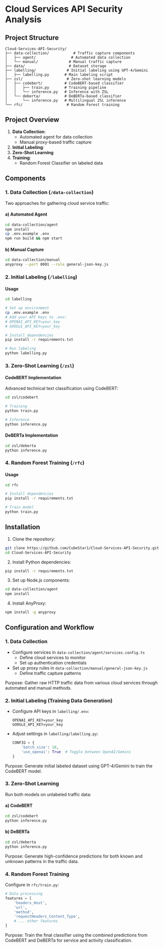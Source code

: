 # Cloud Services API Security Analysis

## Project Structure
```
Cloud-Services-API-Security/
├── data-collection/           # Traffic capture components
│   ├── agent/                # Automated data collection
│   └── manual/              # Manual traffic capture
├── data/                    # Dataset storage
├── labelling/              # Initial labeling using GPT-4/Gemini
│   ├── labelling.py       # Main labeling script
├── zsl/                    # Zero-shot learning models
│   ├── codebert/          # CodeBERT-based classifier
│   │   ├── train.py       # Training pipeline
│   │   └── inference.py   # Inference with ZSL
│   └── deberta/           # DeBERTa-based classifier
│       └── inference.py   # Multilingual ZSL inference
└── rfc/                    # Random Forest training
```

## Project Overview

1. **Data Collection**: 
   - Automated agent for data collection
   - Manual proxy-based traffic capture
2. **Initial Labeling**: 
3. **Zero-Shot Learning**
4. **Training**: 
   - Random Forest Classifier on labeled data

## Components

### 1. Data Collection (`/data-collection`)
Two approaches for gathering cloud service traffic:

#### a) Automated Agent
```bash
cd data-collection/agent
npm install
cp .env.example .env
npm run build && npm start
```

#### b) Manual Capture
```bash
cd data-collection/manual
anyproxy --port 8001 --rule general-json-key.js
```

### 2. Initial Labeling (`/labelling`)

#### Usage
```bash
cd labelling

# Set up environment
cp .env.example .env
# Add your API keys to .env:
# OPENAI_API_KEY=your_key
# GOOGLE_API_KEY=your_key

# Install dependencies
pip install -r requirements.txt

# Run labeling
python labelling.py
```

### 3. Zero-Shot Learning (`/zsl`)

#### CodeBERT Implementation
Advanced technical text classification using CodeBERT:

```bash
cd zsl/codebert

# Training
python train.py 

# Inference
python inference.py 
```


#### DeBERTa Implementation

```bash
cd zsl/deberta
python inference.py 
```
### 4. Random Forest Training (`/rfc`)
#### Usage
```bash
cd rfc

# Install dependencies
pip install -r requirements.txt

# Train model
python train.py 
```

## Installation

1. Clone the repository:
```bash
git clone https://github.com/CubeStar1/Cloud-Services-API-Security.git
cd Cloud-Services-API-Security
```

2. Install Python dependencies:
```bash
pip install -r requirements.txt
```

3. Set up Node.js components:
```bash
cd data-collection/agent
npm install
```

4. Install AnyProxy:
```bash
npm install -g anyproxy
```

## Configuration and Workflow

### 1. Data Collection
- Configure services in `data-collection/agent/services.config.ts`
  - Define cloud services to monitor
  - Set up authentication credentials
- Set up proxy rules in `data-collection/manual/general-json-key.js`
  - Define traffic capture patterns

Purpose: Gather raw HTTP traffic data from various cloud services through automated and manual methods.

### 2. Initial Labeling (Training Data Generation)
- Configure API keys in `labelling/.env`:
  ```
  OPENAI_API_KEY=your_key
  GOOGLE_API_KEY=your_key
  ```
- Adjust settings in `labelling/labelling.py`:
  ```python
  CONFIG = {
      'batch_size': 10,
      'use_openai': True  # Toggle between OpenAI/Gemini
  }
  ```

Purpose: Generate initial labeled dataset using GPT-4/Gemini to train the CodeBERT model.

### 3. Zero-Shot Learning
Run both models on unlabeled traffic data:

#### a) CodeBERT
```bash
cd zsl/codebert
python inference.py 
```

#### b) DeBERTa
```bash
cd zsl/deberta
python inference.py 
```

Purpose: Generate high-confidence predictions for both known and unknown patterns in the traffic data.

### 4. Random Forest Training
Configure in `rfc/train.py`:
```python
# Data processing
features = [
    'headers_Host',
    'url',
    'method',
    'requestHeaders_Content_Type',
    # ... other features
]

```

Purpose: Train the final classifier using the combined predictions from CodeBERT and DeBERTa for service and activity classification.


